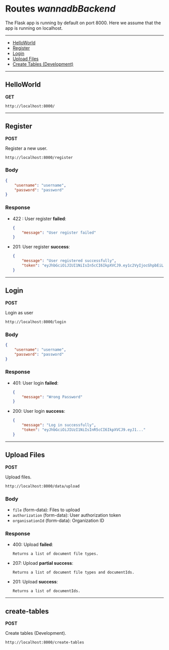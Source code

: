 # Routes _wannadbBackend_

The Flask app is running by default on port 8000. Here we assume that the app is running on localhost.

---

-   [HelloWorld](#helloworld)
-   [Register](#register)
-   [Login](#login)
-   [Upload Files](#upload-files)
-   [Create Tables (Development)](#create-tables)

---

## HelloWorld

**GET**


```
http://localhost:8000/
```

---

## Register

**POST**

Register a new user.

```
http://localhost:8000/register
```

### Body

```json
{
    "username": "username",
    "password": "password"
}
```

### Response

-   422 : User register **failed**:
    ```json
    {
        "message": "User register failed"
    }
    ```
-   201: User register **success**:
    ```json
    {
        "message": "User registered successfully",
        "token": "eyJhbGciOiJIUI1NiIsIn5cCI6IkpXVCJ9.ey1c2VyIjocGhpbEiLCJpZCIM30.v_lKLd0X-PABkRFXHZa..."
    }
    ```

---

## Login

**POST**

Login as user

```
http://localhost:8000/login
```

### Body

```json
{
    "username": "username",
    "password": "password"
}
```

### Response

-   401: User login **failed**:
    ```json
    {
        "message": "Wrong Password"
    }
    ```
-   200: User login **success**:
    ```json
    {
        "message": "Log in successfully",
        "token": "eyJhbGciOiJIUzI1NiIsInR5cCI6IkpXVCJ9.eyJ1..."
    }
    ```

---

## Upload Files

**POST**

Upload files.
```
http://localhost:8000/data/upload
```

### Body

-   `file` (form-data): Files to upload
-   `authorization` (form-data): User authorization token
-   `organisationId` (form-data): Organization ID

### Response

-   400: Upload **failed**:
    ```
    Returns a list of document file types.
    ```
-   207: Upload **partial success**:
    ```
    Returns a list of document file types and documentIds.
    ```
-   201: Upload **success**:
    ```
    Returns a list of documentIds.
    ```

---

## create-tables

**POST**

Create tables (Development).
```
http://localhost:8000/create-tables
```